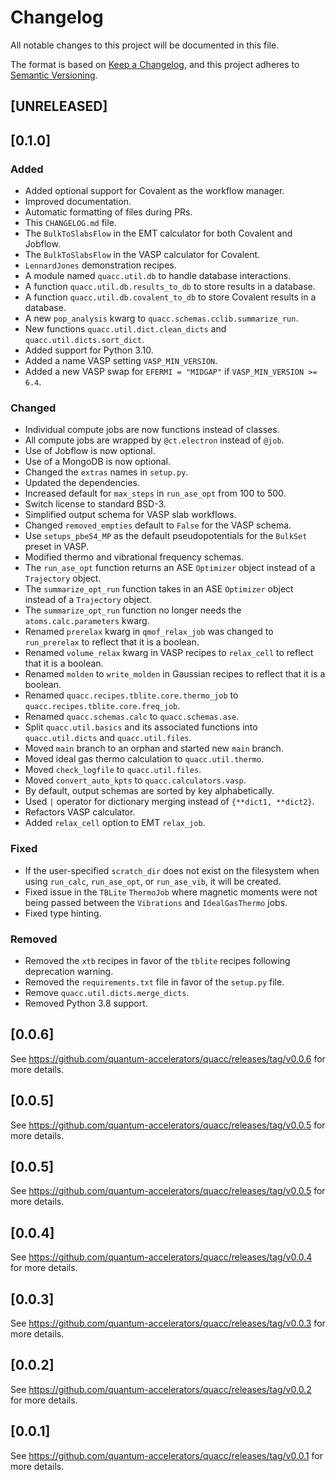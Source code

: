 # Changelog

All notable changes to this project will be documented in this file.

The format is based on [Keep a Changelog](https://keepachangelog.com/en/1.0.0/), and this project adheres to [Semantic Versioning](https://semver.org/spec/v2.0.0.html).

## [UNRELEASED]

## [0.1.0]

### Added

- Added optional support for Covalent as the workflow manager.
- Improved documentation.
- Automatic formatting of files during PRs.
- This `CHANGELOG.md` file.
- The `BulkToSlabsFlow` in the EMT calculator for both Covalent and Jobflow.
- The `BulkToSlabsFlow` in the VASP calculator for Covalent.
- `LennardJones` demonstration recipes.
- A module named `quacc.util.db` to handle database interactions.
- A function `quacc.util.db.results_to_db` to store results in a database.
- A function `quacc.util.db.covalent_to_db` to store Covalent results in a database.
- A new `pop_analysis` kwarg to `quacc.schemas.cclib.summarize_run`.
- New functions `quacc.util.dict.clean_dicts` and `quacc.util.dicts.sort_dict`.
- Added support for Python 3.10.
- Added a name VASP setting `VASP_MIN_VERSION`.
- Added a new VASP swap for `EFERMI = "MIDGAP"` if `VASP_MIN_VERSION >= 6.4`.

### Changed

- Individual compute jobs are now functions instead of classes.
- All compute jobs are wrapped by `@ct.electron` instead of `@job`.
- Use of Jobflow is now optional.
- Use of a MongoDB is now optional.
- Changed the `extras` names in `setup.py`.
- Updated the dependencies.
- Increased default for `max_steps` in `run_ase_opt` from 100 to 500.
- Switch license to standard BSD-3.
- Simplified output schema for VASP slab workflows.
- Changed `removed_empties` default to `False` for the VASP schema.
- Use `setups_pbe54_MP` as the default pseudopotentials for the `BulkSet` preset in VASP.
- Modified thermo and vibrational frequency schemas.
- The `run_ase_opt` function returns an ASE `Optimizer` object instead of a `Trajectory` object.
- The `summarize_opt_run` function takes in an ASE `Optimizer` object instead of a `Trajectory` object.
- The `summarize_opt_run` function no longer needs the `atoms.calc.parameters` kwarg.
- Renamed `prerelax` kwarg in `qmof_relax_job` was changed to `run_prerelax` to reflect that it is a boolean.
- Renamed `volume_relax` kwarg in VASP recipes to `relax_cell` to reflect that it is a boolean.
- Renamed `molden` to `write_molden` in Gaussian recipes to reflect that it is a boolean.
- Renamed `quacc.recipes.tblite.core.thermo_job` to `quacc.recipes.tblite.core.freq_job`.
- Renamed `quacc.schemas.calc` to `quacc.schemas.ase`.
- Split `quacc.util.basics` and its associated functions into `quacc.util.dicts` and `quacc.util.files`.
- Moved `main` branch to an orphan and started new `main` branch.
- Moved ideal gas thermo calculation to `quacc.util.thermo`.
- Moved `check_logfile` to `quacc.util.files`.
- Moved `convert_auto_kpts` to `quacc.calculators.vasp`.
- By default, output schemas are sorted by key alphabetically.
- Used `|` operator for dictionary merging instead of `{**dict1, **dict2}`.
- Refactors VASP calculator.
- Added `relax_cell` option to EMT `relax_job`.

### Fixed

- If the user-specified `scratch_dir` does not exist on the filesystem when using `run_calc`, `run_ase_opt`, or `run_ase_vib`, it will be created.
- Fixed issue in the `TBLite` `ThermoJob` where magnetic moments were not being passed between the `Vibrations` and `IdealGasThermo` jobs.
- Fixed type hinting.

### Removed

- Removed the `xtb` recipes in favor of the `tblite` recipes following deprecation warning.
- Removed the `requirements.txt` file in favor of the `setup.py` file.
- Remove `quacc.util.dicts.merge_dicts`.
- Removed Python 3.8 support.

## [0.0.6]

See https://github.com/quantum-accelerators/quacc/releases/tag/v0.0.6 for more details.

## [0.0.5]

See https://github.com/quantum-accelerators/quacc/releases/tag/v0.0.5 for more details.

## [0.0.5]

See https://github.com/quantum-accelerators/quacc/releases/tag/v0.0.5 for more details.

## [0.0.4]

See https://github.com/quantum-accelerators/quacc/releases/tag/v0.0.4 for more details.

## [0.0.3]

See https://github.com/quantum-accelerators/quacc/releases/tag/v0.0.3 for more details.

## [0.0.2]

See https://github.com/quantum-accelerators/quacc/releases/tag/v0.0.2 for more details.

## [0.0.1]

See https://github.com/quantum-accelerators/quacc/releases/tag/v0.0.1 for more details.
